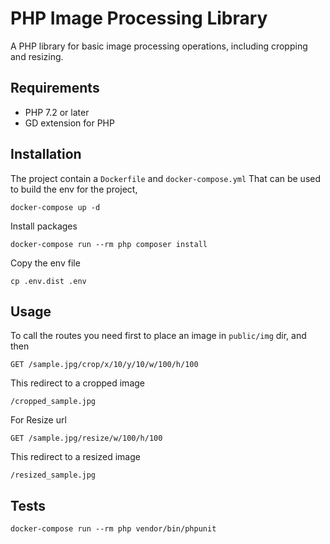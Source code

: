 # PHP Image Processing Library

A PHP library for basic image processing operations, including cropping and resizing.

## Requirements

- PHP 7.2 or later
- GD extension for PHP

## Installation

The project contain a `Dockerfile` and `docker-compose.yml` That can be used to build the env for the project, 

```
docker-compose up -d
```

Install packages

```
docker-compose run --rm php composer install
```

Copy the env file 

```
cp .env.dist .env
```

## Usage

To call the routes you need first to place an image in `public/img` dir, and then 

```
GET /sample.jpg/crop/x/10/y/10/w/100/h/100  
```
This redirect to a cropped image 

```
/cropped_sample.jpg
```

For Resize url

```
GET /sample.jpg/resize/w/100/h/100  
```
This redirect to a resized image 

```
/resized_sample.jpg
```

## Tests

```
docker-compose run --rm php vendor/bin/phpunit
```
